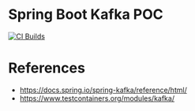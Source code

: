 # Spring Boot Kafka POC

[![CI Builds](https://github.com/jabrena/spring-boot-kafka-poc/actions/workflows/build.yaml/badge.svg)](https://github.com/jabrena/spring-boot-kafka-poc/actions/workflows/build.yaml)

# References

- https://docs.spring.io/spring-kafka/reference/html/
- https://www.testcontainers.org/modules/kafka/